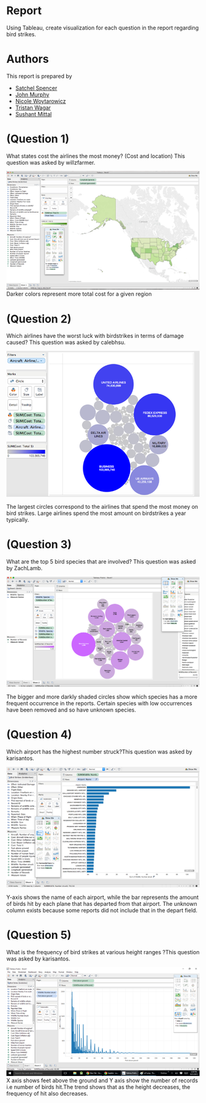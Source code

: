 # Report

Using Tableau, create visualization for each question in the report regarding
bird strikes.

# Authors

This report is prepared by
* [Satchel Spencer](https://github.com/satchelspencer)
* [John Murphy](https://github.com/johnmurph27)
* [Nicole Woytarowicz](https://github.com/nicolele)
* [Tristan Wagar](https://github.com/twagar95)
* [Sushant Mittal](https://github.com/sumi6109)

# (Question 1)

What states cost the airlines the most money? (Cost and location) This question was asked by willzfarmer.



![screenshot](states.png)
Darker colors represent more total cost for a given region

# (Question 2)

Which airlines have the worst luck with birdstrikes in terms of damage caused?
This question was asked by calebhsu.

![screenshot](airlines.png)

The largest circles correspond to the airlines that spend the most money on bird strikes. Large airlines spend the most amount on birdstrikes a year typically.


# (Question 3)

What are the top 5 bird species that are involved?
This question was asked by ZachLamb.

![screenshot](species.png)

The bigger and more darkly shaded circles show which species has a more frequent occurrence in the reports. Certain species with low occurrences have been removed and so have unknown species.

# (Question 4)

Which airport has the highest number struck?This question was asked by karisantos.



![screenshot](airports.png)

Y-axis shows the name of each airport, while the bar represents the amount of birds hit by each plane that has departed from that airport. The unknown column exists because some reports did not include that in the depart field.


# (Question 5)

What is the frequency of bird strikes at various height ranges ?This question was asked by karisantos.



![screenshot](height.png)
X axis shows feet above the ground and Y axis show the number of records i.e number of birds hit.The trend shows that as the height decreases, the frequency of hit also decreases.
